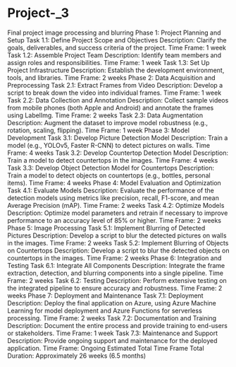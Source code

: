 # Project-_3
Final project image processing and blurring
Phase 1: Project Planning and Setup
Task 1.1: Define Project Scope and Objectives
Description: Clarify the goals, deliverables, and success criteria of the project.
Time Frame: 1 week
Task 1.2: Assemble Project Team
Description: Identify team members and assign roles and responsibilities.
Time Frame: 1 week
Task 1.3: Set Up Project Infrastructure
Description: Establish the development environment, tools, and libraries.
Time Frame: 2 weeks
Phase 2: Data Acquisition and Preprocessing
Task 2.1: Extract Frames from Video
Description: Develop a script to break down the video into individual frames.
Time Frame: 1 week
Task 2.2: Data Collection and Annotation
Description: Collect sample videos from mobile phones (both Apple and Android) and annotate the frames using LabelImg.
Time Frame: 2 weeks
Task 2.3: Data Augmentation
Description: Augment the dataset to improve model robustness (e.g., rotation, scaling, flipping).
Time Frame: 1 week
Phase 3: Model Development
Task 3.1: Develop Picture Detection Model
Description: Train a model (e.g., YOLOv5, Faster R-CNN) to detect pictures on walls.
Time Frame: 4 weeks
Task 3.2: Develop Countertop Detection Model
Description: Train a model to detect countertops in the images.
Time Frame: 4 weeks
Task 3.3: Develop Object Detection Model for Countertops
Description: Train a model to detect objects on countertops (e.g., bottles, personal items).
Time Frame: 4 weeks
Phase 4: Model Evaluation and Optimization
Task 4.1: Evaluate Models
Description: Evaluate the performance of the detection models using metrics like precision, recall, F1-score, and mean Average Precision (mAP).
Time Frame: 2 weeks
Task 4.2: Optimize Models
Description: Optimize model parameters and retrain if necessary to improve performance to an accuracy level of 85% or higher.
Time Frame: 2 weeks
Phase 5: Image Processing
Task 5.1: Implement Blurring of Detected Pictures
Description: Develop a script to blur the detected pictures on walls in the images.
Time Frame: 2 weeks
Task 5.2: Implement Blurring of Objects on Countertops
Description: Develop a script to blur the detected objects on countertops in the images.
Time Frame: 2 weeks
Phase 6: Integration and Testing
Task 6.1: Integrate All Components
Description: Integrate the frame extraction, detection, and blurring components into a single pipeline.
Time Frame: 2 weeks
Task 6.2: Testing
Description: Perform extensive testing on the integrated pipeline to ensure accuracy and robustness.
Time Frame: 2 weeks
Phase 7: Deployment and Maintenance
Task 7.1: Deployment
Description: Deploy the final application on Azure, using Azure Machine Learning for model deployment and Azure Functions for serverless processing.
Time Frame: 2 weeks
Task 7.2: Documentation and Training
Description: Document the entire process and provide training to end-users or stakeholders.
Time Frame: 1 week
Task 7.3: Maintenance and Support
Description: Provide ongoing support and maintenance for the deployed application.
Time Frame: Ongoing
Estimated Total Time Frame
Total Duration: Approximately 26 weeks (6.5 months)
